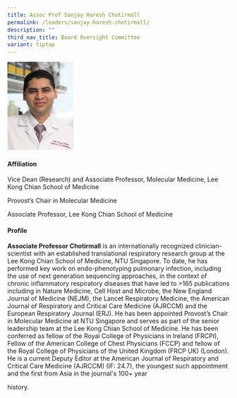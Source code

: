 ```yaml
---
title: Assoc Prof Sanjay Haresh Chotirmall
permalink: /leaders/sanjay-haresh-chotirmall/
description: ""
third_nav_title: Board Oversight Committee
variant: tiptap
---
```

<div class="isomer-image-wrapper">
<img style="width:150px" height="auto" width="100%" src="/images/Leaders/sanjay haresh chotirmall.png">
</div>
<h4>Affiliation</h4>
<p>Vice Dean (Research) and Associate Professor, Molecular Medicine, Lee
Kong Chian School of Medicine</p>
<p>Provost’s Chair in Molecular Medicine</p>
<p>Associate Professor, Lee Kong Chian School of Medicine</p>
<h4>Profile</h4>
<p><strong>Associate Professor Chotirmall</strong> is an internationally recognized
clinician-scientist with an established translational respiratory research
group at the Lee Kong Chian School of Medicine, NTU Singapore. To date,
he has performed key work on endo-phenotyping pulmonary infection, including
the use of next generation sequencing approaches, in the context of chronic
inflammatory respiratory diseases that have led to &gt;165 publications
including in Nature Medicine,&nbsp;Cell Host and Microbe,&nbsp;the&nbsp;New
England Journal of Medicine&nbsp;(NEJM),&nbsp;the Lancet Respiratory Medicine,
the&nbsp;American Journal of Respiratory and Critical Care Medicine (AJRCCM)
and the European Respiratory Journal (ERJ). He has been appointed Provost’s
Chair in Molecular Medicine at NTU Singapore and serves as part of the
senior leadership team at the Lee Kong Chian School of Medicine. He has
been conferred as fellow of the Royal College of Physicians in Ireland
(FRCPI), Fellow of the American College of Chest Physicians (FCCP) and
fellow of the Royal College of Physicians of the United Kingdom (FRCP UK)
(London). He is a current Deputy Editor at the&nbsp;American Journal of
Respiratory and Critical Care Medicine&nbsp;(AJRCCM) (IF: 24.7), the youngest
such appointment and the first from Asia in the journal's 100+ year</p>
<p>history.</p>